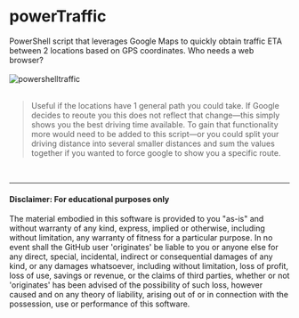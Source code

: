 # powerTraffic
PowerShell script that leverages Google Maps to quickly obtain traffic ETA between 2 locations based on GPS coordinates. Who needs a web browser?
<br><br>
![powershelltraffic](https://user-images.githubusercontent.com/105183376/174414426-683661f0-c40e-4171-8c09-903fa50610de.PNG)
<br><br>
> Useful if the locations have 1 general path you could take. If Google decides to reoute you this does not reflect that change—this simply shows you the best driving time available. To gain that functionality more would need to be added to this script—or you could split your driving distance into several smaller distances and sum the values together if you wanted to force google to show you a specific route.

<br>

----
#### Disclaimer: For educational purposes only
The material embodied in this software is provided to you "as-is" and without warranty of any kind, express, implied or otherwise, including without limitation, any warranty of fitness for a particular purpose. In no event shall the GitHub user 'originates' be liable to you or anyone else for any direct, special, incidental, indirect or consequential damages of any kind, or any damages whatsoever, including without limitation, loss of profit, loss of use, savings or revenue, or the claims of third parties, whether or not 'originates' has been advised of the possibility of such loss, however caused and on any theory of liability, arising out of or in connection with the possession, use or performance of this software.

